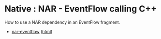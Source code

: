 # Native : NAR - EventFlow calling C++

How to use a NAR dependency in an EventFlow fragment.

* [nar-eventflow](src/site/markdown/index.md) ([html](https://tibcosoftware.github.io/tibco-streaming-samples/10.5.0-SNAPSHOT/nativelibrary/nar/nar-eventflow/))
